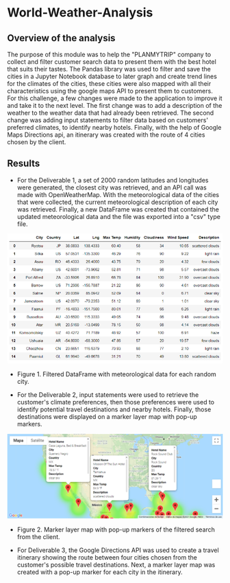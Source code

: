 # World-Weather-Analysis

## Overview of the analysis
The purpose of this module was to help the "PLANMYTRIP" company to collect and filter customer search data to present them with the best hotel that suits their tastes. The Pandas library was used to filter and save the cities in a Jupyter Notebook database to later graph and create trend lines for the climates of the cities, these cities were also mapped with all their characteristics using the google maps API to present them to customers.
For this challenge, a few changes were made to the application to improve it and take it to the next level. The first change was to add a description of the weather to the weather data that had already been retrieved. The second change was adding input statements to filter data based on customers' preferred climates, to identify nearby hotels. Finally, with the help of Google Maps Directions api, an itinerary was created with the route of 4 cities chosen by the client.

## Results
- For the Deliverable 1, a set of 2000 random latitudes and longitudes were generated, the closest city was retrieved, and an API call was made with OpenWeatherMap. With the meteorological data of the cities that were collected, the current meteorological description of each city was retrieved. Finally, a new DataFrame was created that contained the updated meteorological data and the file was exported into a "csv" type file.

![](https://github.com/Frankdiazw/World-Weather-Analysis/blob/main/Weather%20Database/Deliverable-1.png)

- Figure 1. Filtered DataFrame with meteorological data for each random city.

- For the Deliverable 2, input statements were used to retrieve the customer's climate preferences, then those preferences were used to identify potential travel destinations and nearby hotels. Finally, those destinations were displayed on a marker layer map with pop-up markers.

![](https://github.com/Frankdiazw/World-Weather-Analysis/blob/main/Vacation_Search/Deliverable-2.png)

- Figure 2. Marker layer map with pop-up markers of the filtered search from the client.

- For Deliverable 3, the Google Directions API was used to create a travel itinerary showing the route between four cities chosen from the customer's possible travel destinations. Next, a marker layer map was created with a pop-up marker for each city in the itinerary.
